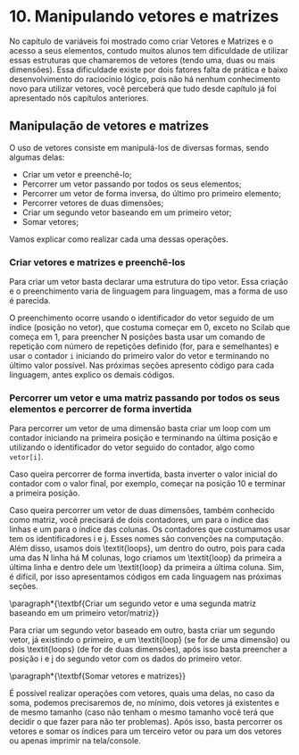 # 10. Manipulando vetores e matrizes

No capítulo de variáveis foi mostrado como criar Vetores e Matrizes e o acesso a seus elementos, contudo muitos alunos tem dificuldade de utilizar essas estruturas que chamaremos de vetores \(tendo uma, duas ou mais dimensões\). Essa dificuldade existe por dois fatores falta de prática e baixo desenvolvimento do raciocínio lógico, pois não há nenhum conhecimento novo para utilizar vetores, você perceberá que tudo desde capítulo já foi apresentado nós capítulos anteriores.

## Manipulação de vetores e matrizes

O uso de vetores consiste em manipulá-los de diversas formas, sendo algumas delas:

* Criar um vetor e preenchê-lo;
* Percorrer um vetor passando por todos os seus elementos;
* Percorrer um vetor de forma inversa, do último pro primeiro elemento;
* Percorrer vetores de duas dimensões;
* Criar um segundo vetor baseando em um primeiro vetor;
* Somar vetores;

Vamos explicar como realizar cada uma dessas operações. 

### Criar vetores e matrizes e preenchê-los

Para criar um vetor basta declarar uma estrutura do tipo vetor. Essa criação e o preenchimento varia de linguagem para linguagem, mas a forma de uso é parecida.

O preenchimento ocorre usando o identificador do vetor seguido de um índice \(posição no vetor\), que costuma começar em 0, exceto no Scilab que começa em 1, para preencher N posições basta usar um comando de repetição com número de repetições definido \(for, para e semelhantes\) e usar o contador `i` iniciando do primeiro valor do vetor e terminando no último valor possível. Nas próximas seções apresento código para cada linguagem, antes explico os demais códigos.

### Percorrer um vetor e uma matriz passando por todos os seus elementos e percorrer de forma invertida

Para percorrer um vetor de uma dimensão basta criar um loop com um contador iniciando na primeira posição e terminando na última posição e utilizando o identificador do vetor seguido do contador, algo como `vetor[i]`.

Caso queira percorrer de forma invertida, basta inverter o valor inicial do contador com o valor final, por exemplo, começar na posição 10 e terminar a primeira posição.

Caso queira percorrer um vetor de duas dimensões, também conhecido como matriz, você precisará de dois contadores, um para o índice das linhas e um para o índice das colunas. Os contadores que costumamos usar tem os identificadores i e j. Esses nomes são convenções na computação. Além disso, usamos dois \textit{loops}, um dentro do outro, pois para cada uma das N linha há M colunas, logo criamos um \textit{loop} da primeira a última linha e dentro dele um \textit{loop} da primeira a última coluna. Sim, é difícil, por isso apresentamos códigos em cada linguagem nas próximas seções.



\paragraph\*{\textbf{Criar um segundo vetor e uma segunda matriz baseando em um primeiro vetor/matriz}}



Para criar um segundo vetor baseado em outro, basta criar um segundo vetor, já existindo o primeiro, e um \textit{loop} \(se for de uma dimensão\) ou dois \textit{loops} \(de for de duas dimensões\), após isso basta preencher a posição i e j do segundo vetor com os dados do primeiro vetor.



\paragraph\*{\textbf{Somar vetores e matrizes}}

É possível realizar operações com vetores, quais uma delas, no caso da soma, podemos precisaremos de, no mínimo, dois vetores já existentes e de mesmo tamanho \(caso não tenham o mesmo tamanho você terá que decidir o que fazer para não ter problemas\). Após isso, basta percorrer os vetores e somar os índices para um terceiro vetor ou para um dos vetores ou apenas imprimir na tela/console.

